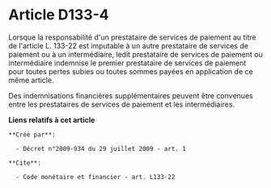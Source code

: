 # Article D133-4

Lorsque la responsabilité d'un prestataire de services de paiement au titre de l'article L. 133-22 est imputable à un autre
prestataire de services de paiement ou à un intermédiaire, ledit prestataire de services de paiement ou intermédiaire
indemnise le premier prestataire de services de paiement pour toutes pertes subies ou toutes sommes payées en application de
ce même article. 

Des indemnisations financières supplémentaires peuvent être convenues entre les prestataires de services de paiement et les
intermédiaires.

**Liens relatifs à cet article**

	**Créé par**:

	  - Décret n°2009-934 du 29 juillet 2009 - art. 1

	**Cite**:

	  - Code monétaire et financier - art. L133-22
